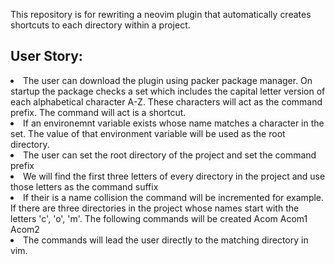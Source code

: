 This repository is for rewriting a neovim plugin that automatically creates shortcuts to each directory within a project.

<h2>
User Story: 
</h2>
  <p>
  <li>
  The user can download the plugin using packer package manager. On startup the package checks a set which includes the capital letter version of each alphabetical character A-Z. These characters will act as the command prefix. The command will act is a shortcut.
  </li>
  <li>If an environemnt variable exists whose name matches a character in the set. The value of that environment variable will be used as the root directory.</li>
  <li>The user can set the root directory of the project and set the command prefix</li>
  <li>We will find the first three letters of every directory in the project and use those letters as the command suffix</li>
  <li>If their is a name collision the command will be incremented for example. If there are three directories in the project whose names start with the letters 'c', 'o', 'm'. The following commands will be created Acom Acom1 Acom2</li>
  <li>The commands will lead the user directly to the matching directory in vim.</li>
  </p>
